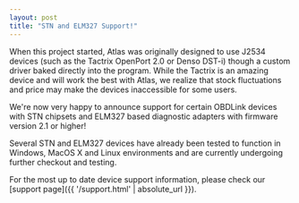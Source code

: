 ```yaml
---
layout: post
title: "STN and ELM327 Support!"
---
```


When this project started, Atlas was originally designed to use J2534 devices (such as the Tactrix OpenPort 2.0 or Denso DST-i) though a custom driver baked directly into the program. While the Tactrix is an amazing device and will work the best with Atlas, we realize that stock fluctuations and price may make the devices inaccessible for some users.

We're now very happy to announce support for certain OBDLink devices with STN chipsets and ELM327 based diagnostic adapters with firmware version 2.1 or higher!

Several STN and ELM327 devices have already been tested to function in Windows, MacOS X and Linux environments and are currently undergoing further checkout and testing.

For the most up to date device support information, please check our [support page]({{ '/support.html' | absolute_url }}).

